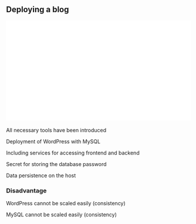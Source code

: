 ## Deploying a blog

![WordPress with MySQL](120_kubernetes/13_wordpress/example.drawio.svg) <!-- .element: style="float: right; width: 8em;" -->

All necessary tools have been introduced

Deployment of WordPress with MySQL

Including services for accessing frontend and backend

Secret for storing the database password

Data persistence on the host

### Disadvantage

<i class="fa fa-minus" style="width: 1em;"></i> WordPress cannot be scaled easily (consistency)

<i class="fa fa-minus" style="width: 1em;"></i> MySQL cannot be scaled easily (consistency)
